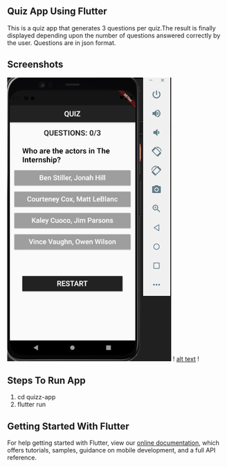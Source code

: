 ## Quiz App Using Flutter


This is a quiz app that generates 3 questions per quiz.The result is finally displayed depending upon the number of questions answered correctly by the user.
Questions are in json format.

## Screenshots
![alt text](https://github.com/iammeet071/QuizzApp-Flutter/blob/main/screenshot/1.png) !
[alt text](https://github.com/iammeet071/QuizzApp-Flutter/blob/main/screenshot/2.png) !


## Steps To Run App
1. cd quizz-app
2. flutter run

## Getting Started With Flutter
For help getting started with Flutter, view our
[online documentation](https://flutter.dev/docs), which offers tutorials,
samples, guidance on mobile development, and a full API reference.

